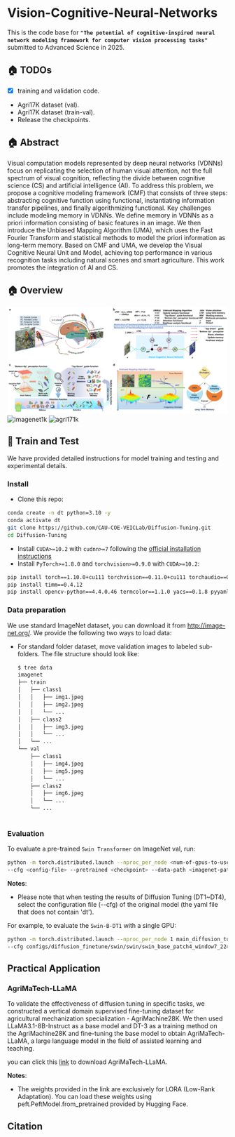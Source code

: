 # Vision-Cognitive-Neural-Networks
This is the code base for **`"The potential of cognitive-inspired neural network modeling framework for computer vision processing tasks"`** submitted to Advanced Science in 2025.

## 🏠 TODOs

* [X] training and validation code.
*  Agri17K dataset (val).
*  Agri17K dataset (train-val).
*  Release the checkpoints.


## 🏠 Abstract
Visual computation models represented by deep neural networks (VDNNs) focus on replicating the selection of human visual attention, not the full spectrum of visual cognition, reflecting the divide between cognitive science (CS) and artificial intelligence (AI). To address this problem, we propose a cognitive modeling framework (CMF) that consists of three steps: abstracting cognitive function using functional, instantiating information transfer pipelines, and finally algorithmizing functional. Key challenges include modeling memory in VDNNs. We define memory in VDNNs as a priori information consisting of basic features in an image. We then introduce the Unbiased Mapping Algorithm (UMA), which uses the Fast Fourier Transform and statistical methods to model the priori information as long-term memory. Based on CMF and UMA, we develop the Visual Cognitive Neural Unit and Model, achieving top performance in various recognition tasks including natural scenes and smart agriculture. This work promotes the integration of AI and CS.


## 🏠 Overview
![figure1](figure/figure1.png)
![imagenet1k](figure/fiureg2.png)
![agri171k](figure/fiureg3.png)

## 🎁 Train and Test
We have provided detailed instructions for model training and testing and experimental details. 
### Install
- Clone this repo:

```bash
conda create -n dt python=3.10 -y
conda activate dt
git clone https://github.com/CAU-COE-VEICLab/Diffusion-Tuning.git
cd Diffusion-Tuning
```
- Install `CUDA>=10.2` with `cudnn>=7` following
  the [official installation instructions](https://docs.nvidia.com/cuda/cuda-installation-guide-linux/index.html)
- Install `PyTorch>=1.8.0` and `torchvision>=0.9.0` with `CUDA>=10.2`:

```bash
pip install torch==1.10.0+cu111 torchvision==0.11.0+cu111 torchaudio==0.10.0 -f https://download.pytorch.org/whl/torch_stable.html
pip install timm==0.4.12
pip install opencv-python==4.4.0.46 termcolor==1.1.0 yacs==0.1.8 pyyaml scipy
```


### Data preparation

We use standard ImageNet dataset, you can download it from http://image-net.org/. We provide the following two ways to
load data:

- For standard folder dataset, move validation images to labeled sub-folders. The file structure should look like:
  ```bash
  $ tree data
  imagenet
  ├── train
  │   ├── class1
  │   │   ├── img1.jpeg
  │   │   ├── img2.jpeg
  │   │   └── ...
  │   ├── class2
  │   │   ├── img3.jpeg
  │   │   └── ...
  │   └── ...
  └── val
      ├── class1
      │   ├── img4.jpeg
      │   ├── img5.jpeg
      │   └── ...
      ├── class2
      │   ├── img6.jpeg
      │   └── ...
      └── ...
 
  ```

### Evaluation

To evaluate a pre-trained `Swin Transformer` on ImageNet val, run:

```bash
python -m torch.distributed.launch --nproc_per_node <num-of-gpus-to-use>  main_diffusion_tuning.py --eval \
--cfg <config-file> --pretrained <checkpoint> --data-path <imagenet-path> 
```

**Notes**:

- Please note that when testing the results of Diffusion Tuning (DT1~DT4), select the configuration file (--cfg) of the original model (the yaml file that does not contain 'dt').

For example, to evaluate the `Swin-B-DT1` with a single GPU:

```bash
python -m torch.distributed.launch --nproc_per_node 1 main_diffusion_tuning.py --eval \
--cfg configs/diffusion_finetune/swin/swin/swin_base_patch4_window7_224_22kto1k_finetune.yaml --pretrained dt1_swin_base_patch4_window7_224_22k.pth --data-path <imagenet-path>
```


## Practical Application

### AgriMaTech-LLaMA

To validate the effectiveness of diffusion tuning in specific tasks, we constructed a vertical domain supervised fine-tuning dataset for agricultural mechanization specialization - AgriMachine28K.  We then used LLaMA3.1-8B-Instruct as a base model and DT-3 as a training method on the AgriMachine28K and fine-tuning the base model to obtain AgriMaTech-LLaMA, a large language model in the field of assisted learning and teaching.  

you can click this [link](https://drive.google.com/drive/folders/1UYfqghaAWC0uqddyE6odlaGjKrjlsvQR?usp=drive_link) to download AgriMaTech-LLaMA.

**Notes**:

- The weights provided in the link are exclusively for LORA (Low-Rank Adaptation). You can load these weights using peft.PeftModel.from_pretrained provided by Hugging Face.

## Citation
